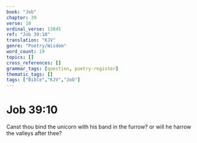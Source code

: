 ```yaml
---
book: "Job"
chapter: 39
verse: 10
ordinal_verse: 13845
ref: "Job 39:10"
translation: "KJV"
genre: "Poetry/Wisdom"
word_count: 19
topics: []
cross_references: []
grammar_tags: [question, poetry-register]
thematic_tags: []
tags: ["Bible","KJV","Job"]
---
```


# Job 39:10

Canst thou bind the unicorn with his band in the furrow? or will he harrow the valleys after thee?
